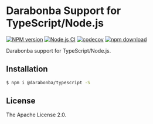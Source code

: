 # Darabonba Support for TypeScript/Node.js

[![NPM version][npm-image]][npm-url]
[![Node.js CI](https://github.com/aliyun/tea-typescript/actions/workflows/node.js.yml/badge.svg)](https://github.com/aliyun/tea-typescript/actions/workflows/node.js.yml)
[![codecov][cov-image]][cov-url]
[![npm download][download-image]][download-url]

[npm-image]: https://img.shields.io/npm/v/@darabonba/typescript.svg?style=flat-square
[npm-url]: https://npmjs.org/package/@darabonba/typescript
[cov-image]: https://codecov.io/gh/aliyun/tea-typescript/branch/master/graph/badge.svg
[cov-url]: https://codecov.io/gh/aliyun/tea-typescript
[download-image]: https://img.shields.io/npm/dm/@darabonba/typescript.svg?style=flat-square
[download-url]: https://npmjs.org/package/@darabonba/typescript

Darabonba support for TypeScript/Node.js.

## Installation

```bash
$ npm i @darabonba/typescript -S
```

## License
The Apache License 2.0.
